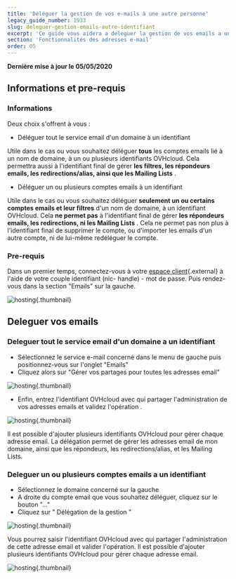 ```yaml
---
title: 'Déléguer la gestion de vos e-mails à une autre personne'
legacy_guide_number: 1933
slug: deleguer-gestion-emails-autre-identifiant
excerpt: 'Ce guide vous aidera a deleguer la gestion de vos emails a un autre identifiant OVHcloud.'
section: 'Fonctionnalités des adresses e-mail'
order: 05
---
```


**Dernière mise à jour le 05/05/2020**

## Informations et pre-requis

### Informations

Deux choix s'offrent à vous :

- Déléguer tout le service email d'un domaine à un identifiant

Utile dans le cas ou vous souhaitez déléguer  **tous**  les comptes emails lié à un nom de domaine, à un ou plusieurs identifiants OVHcloud. Cela permettra aussi à l'identifiant final de gérer  **les filtres, les répondeurs emails, les redirections/alias, ainsi que les Mailing Lists** .

- Déléguer un ou plusieurs comptes emails à un identifiant

Utile dans le cas ou vous souhaitez déléguer  **seulement un ou certains comptes emails et leur filtres**  d'un nom de domaine, à un identifiant OVHcloud. Cela  **ne permet pas**  à l'identifiant final de gérer  **les répondeurs emails, les redirections, ni les Mailing Lists** . Cela ne permet pas non plus à l'identifiant final de supprimer le compte, ou d'importer les emails d'un autre compte, ni de lui-même redéléguer le compte.

### Pre-requis

Dans un premier temps, connectez-vous à votre [espace client](https://ca.ovh.com/auth/?action=gotomanager&from=https://www.ovh.com/ca/fr/&ovhSubsidiary=qc){.external} à l'aide de votre couple identifiant (nic- handle) - mot de passe. Puis rendez-vous dans la section "Emails" sur la gauche.

![hosting](images/4135.png){.thumbnail}

## Deleguer vos emails

### Deleguer tout le service email d'un domaine a un identifiant

- Sélectionnez le service e-mail concerné dans le menu de gauche puis positionnez-vous sur l'onglet "Emails"
- Cliquez alors sur "Gérer vos partages pour toutes les adresses email"

![hosting](images/4141.png){.thumbnail}

- Enfin, entrez l'identifiant OVHcloud avec qui partager l'administration de vos adresses emails et validez l'opération .

![hosting](images/4143.png){.thumbnail}

Il est possible d'ajouter plusieurs identifiants OVHcloud pour gérer chaque adresse email. La délégation permet de gérer les adresses email de mon domaine, ainsi que les répondeurs, les redirections/alias, et les Mailing Lists.

### Deleguer un ou plusieurs comptes emails a un identifiant

- Sélectionnez le domaine concerné sur la gauche
- A droite du compte email que vous souhaitez déléguer, cliquez sur le bouton "..."
- Cliquez sur " Délégation de la gestion "

![hosting](images/4138.png){.thumbnail}

Vous pourrez saisir l'identifiant OVHcloud avec qui partager l'administration de cette adresse email et valider l'opération. Il est possible d'ajouter plusieurs identifiants OVHcloud pour gérer chaque adresse email.

![hosting](images/4140.png){.thumbnail}

